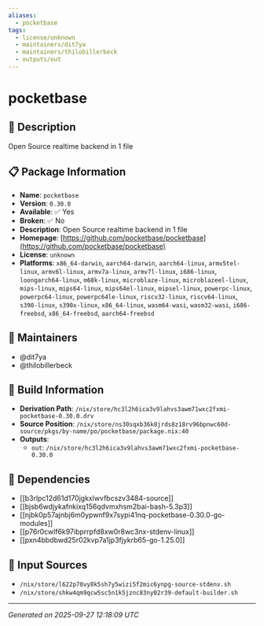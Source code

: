 ```yaml
---
aliases:
  - pocketbase
tags:
  - license/unknown
  - maintainers/dit7ya
  - maintainers/thilobillerbeck
  - outputs/out
---
```


# pocketbase

## 📝 Description

Open Source realtime backend in 1 file

## 📋 Package Information

- **Name**: `pocketbase`
- **Version**: `0.30.0`
- **Available**: ✅ Yes
- **Broken**: ✅ No
- **Description**: Open Source realtime backend in 1 file
- **Homepage**: [https://github.com/pocketbase/pocketbase](https://github.com/pocketbase/pocketbase)
- **License**: `unknown`
- **Platforms**: `x86_64-darwin`, `aarch64-darwin`, `aarch64-linux`, `armv5tel-linux`, `armv6l-linux`, `armv7a-linux`, `armv7l-linux`, `i686-linux`, `loongarch64-linux`, `m68k-linux`, `microblaze-linux`, `microblazeel-linux`, `mips-linux`, `mips64-linux`, `mips64el-linux`, `mipsel-linux`, `powerpc-linux`, `powerpc64-linux`, `powerpc64le-linux`, `riscv32-linux`, `riscv64-linux`, `s390-linux`, `s390x-linux`, `x86_64-linux`, `wasm64-wasi`, `wasm32-wasi`, `i686-freebsd`, `x86_64-freebsd`, `aarch64-freebsd`
## 👥 Maintainers

- @dit7ya
- @thilobillerbeck


## 🔧 Build Information

- **Derivation Path**: `/nix/store/hc3l2h6ica3v9lahvs3awm71wxc2fxmi-pocketbase-0.30.0.drv`
- **Source Position**: `/nix/store/ns30sqxb36k8jrds8z18rv96bpnwc60d-source/pkgs/by-name/po/pocketbase/package.nix:40`
- **Outputs**:
  - `out`:  `/nix/store/hc3l2h6ica3v9lahvs3awm71wxc2fxmi-pocketbase-0.30.0`

## 🔗 Dependencies

- [[b3rlpc12d61d170jgkxlwvfbcszv3484-source]]
- [[bjsb6wdjykafnkixq156qdvmxhsm2bai-bash-5.3p3]]
- [[njbk0p57ajnbj6m0ypwnf9x7sypi41nq-pocketbase-0.30.0-go-modules]]
- [[p76r0cwlf6k97ibprrpfd8xw0r8wc3nx-stdenv-linux]]
- [[pxn4bbdbwd25r02kvp7a1jp3fjykrb65-go-1.25.0]]

## 📁 Input Sources

- `/nix/store/l622p70vy8k5sh7y5wizi5f2mic6ynpg-source-stdenv.sh`
- `/nix/store/shkw4qm9qcw5sc5n1k5jznc83ny02r39-default-builder.sh`

---
*Generated on 2025-09-27 12:18:09 UTC*
